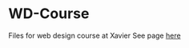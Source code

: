# WD-Course
Files for web design course at Xavier
See page [here](https://gpkyte.github.io/WD-Course/)
